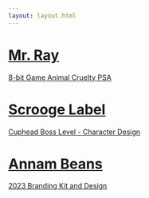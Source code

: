 ```yaml
---
layout: layout.html
---
```

<div class="left">
     <div class="left-1" id="1">
          <div class="content">
          <a href="../mrRay/index.html">
               <h1>Mr. Ray</h1>
               <p>8-bit Game Animal Cruelty PSA</p>
          </a>
          </div>
     </div>
     <div class="left-2" id="2">
          <div class="content">
          <a href="../sb/index.html">
               <h1>Scrooge Label</h1>
               <p>Cuphead Boss Level - Character Design</p>
          </a>
          </div>
     </div>    
     <div class="left-3" id="3">
          <div class="content">
          <a href="../annam/index.html">
               <h1>Annam Beans</h1>
               <p>2023 Branding Kit and Design</p>
          </a>
          </div>  
     </div>    
     
</div>
<div class="right">
     <div class="right-1" data-right="1">
     </div>
     <div class="right-2" data-right="2">
     </div>
     <div class="right-3" data-right="3">
     </div>  
</div>


